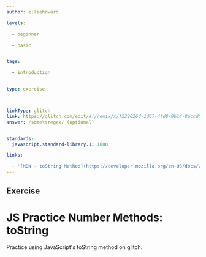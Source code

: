 ```yaml
---
author: elliehoward

levels:

  - beginner

  - basic


tags:

  - introduction


type: exercise



linkType: glitch
link: https://glitch.com/edit/#!/remix/x/f228026d-1d67-4fd8-9b14-8eccd0ca455d
answer: /some\sregex/ (optional)


standards:
  javascript.standard-library.1: 1000

links:

  - '[MDN - toString Method](https://developer.mozilla.org/en-US/docs/Web/JavaScript/Reference/Global_Objects/Number/toString)'
---
```



## Exercise

# JS Practice Number Methods: toString

Practice using JavaScript's toString method on glitch.
